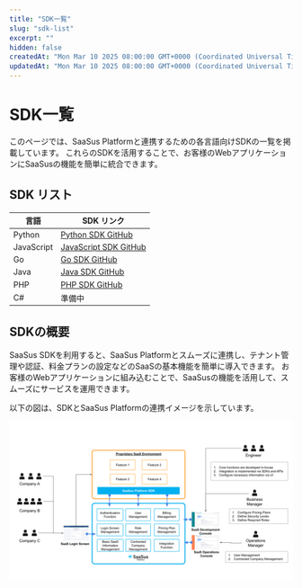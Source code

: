 ```yaml
---
title: "SDK一覧"
slug: "sdk-list"
excerpt: ""
hidden: false
createdAt: "Mon Mar 10 2025 08:00:00 GMT+0000 (Coordinated Universal Time)"
updatedAt: "Mon Mar 10 2025 08:00:00 GMT+0000 (Coordinated Universal Time)"
---
```

# SDK一覧

このページでは、SaaSus Platformと連携するための各言語向けSDKの一覧を掲載しています。 これらのSDKを活用することで、お客様のWebアプリケーションにSaaSusの機能を簡単に統合できます。

## SDK リスト

| 言語 | SDK リンク |
|------|------------------|
| Python | [Python SDK GitHub](https://github.com/saasus-platform/saasus-sdk-python) |
| JavaScript | [JavaScript SDK GitHub](https://github.com/saasus-platform/saasus-sdk-javascript) |
| Go | [Go SDK GitHub](https://github.com/saasus-platform/saasus-sdk-go) |
| Java | [Java SDK GitHub](https://github.com/saasus-platform/saasus-sdk-java) |
| PHP | [PHP SDK GitHub](https://github.com/saasus-platform/saasus-sdk-php) |
| C# | 準備中 |

## SDKの概要

SaaSus SDKを利用すると、SaaSus Platformとスムーズに連携し、テナント管理や認証、料金プランの設定などのSaaSの基本機能を簡単に導入できます。 お客様のWebアプリケーションに組み込むことで、SaaSusの機能を活用して、スムーズにサービスを運用できます。


以下の図は、SDKとSaaSus Platformの連携イメージを示しています。

![SDKの連携イメージ](/ja/img/sdk-list-diagram.png)
